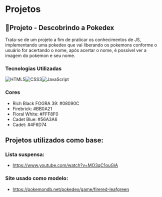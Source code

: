 # Projetos
## 📱Projeto - Descobrindo a Pokedex

Trata-se de um projeto a fim de praticar os conhecimentos de JS, implementando uma pokedex que vai liberando os pokemons conforme o usuário for acertando o nome, após acertar o nome, é possível ver a imagem do pokemon e seu nome.

### Tecnologias Utilizadas
<img src="https://img.shields.io/badge/HTML5-E34F26?style=for-the-badge&logo=html5&logoColor=white" alt="HTML5"><img src="https://img.shields.io/badge/CSS3-1572B6?style=for-the-badge&logo=css3&logoColor=white" alt="CSS3"><img src="https://img.shields.io/badge/JavaScript-F7DF1E?style=for-the-badge&logo=javascript&logoColor=black" alt="JavaScript">

### Cores
- Rich Black FOGRA 39: #08090C
- Firebrick: #BB0A21
- Floral White: #FFF8F0
- Cadet Blue: #56A3A6
- Cadet: #4F6D74

## Projetos utilizados como base:
### Lista suspensa:
* https://www.youtube.com/watch?v=MO3qC1ouGiA
### Site usado como modelo:
* https://pokemondb.net/pokedex/game/firered-leafgreen
